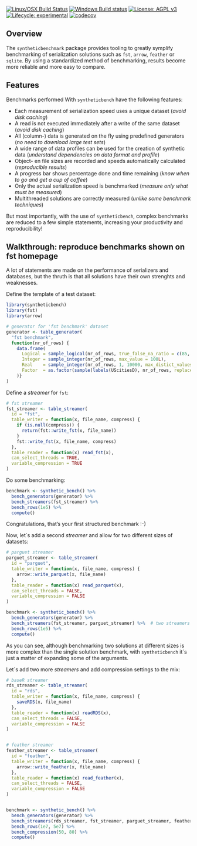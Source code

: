 
<!-- README.md is generated from README.Rmd. Please edit that file -->

<!-- <img src="logo.png" align="right" /> -->

[![Linux/OSX Build
Status](https://travis-ci.org/fstpackage/syntheticbench.svg?branch=develop)](https://travis-ci.org/fstpackage/syntheticbench)
[![Windows Build
status](https://ci.appveyor.com/api/projects/status/rng88laj6o2fj2dy?svg=true)](https://ci.appveyor.com/project/fstpackage/syntheticbench)
[![License: AGPL
v3](https://img.shields.io/badge/License-AGPL%20v3-blue.svg)](https://www.gnu.org/licenses/agpl-3.0)
[![Lifecycle:
experimental](https://img.shields.io/badge/lifecycle-experimental-blue.svg)](https://www.tidyverse.org/lifecycle/#experimental)
[![codecov](https://codecov.io/gh/fstpackage/syntheticbench/branch/develop/graph/badge.svg)](https://codecov.io/gh/fstpackage/syntheticbench)

## Overview

The `syntheticbenchmark` package provides tooling to greatly symplify
benchmarking of serialization solutions such as `fst`, `arrow`,
`feather` or `sqlite`. By using a standardized method of benchmarking,
results become more reliable and more easy to compare.

## Features

Benchmarks performed With `syntheticbench` have the following features:

  - Each measurement of serialization speed uses a unique dataset
    (*avoid disk caching*)
  - A read is not executed immediately after a write of the same dataset
    (*avoid disk caching*)
  - All (column-) data is generated on the fly using predefined
    generators (*no need to download large test sets*)
  - A wide range of data profiles can be used for the creation of
    synthetic data (*understand dependencies on data format and
    profile*)
  - Object- en file sizes are recorded and speeds automatically
    calculated (*reproducible results*)
  - A progress bar shows percentage done and time remaining (*know when
    to go and get a cup of coffee*)
  - Only the actual serialization speed is benchmarked (*measure only
    what must be measured*)
  - Multithreaded solutions are correctly measured (*unlike some
    benchmark techniques*)

But most importantly, with the use of `syntheticbench`, complex
benchmarks are reduced to a few simple statements, increasing your
productivity and reproducibility\!

## Walkthrough: reproduce benchmarks shown on fst homepage

A lot of statements are made on the performance of serializers and
databases, but the thruth is that all solutions have their own strenghts
and weaknesses.

Define the template of a test dataset:

``` r
library(syntheticbench)
library(fst)
library(arrow)

# generator for 'fst benchmark' dataset
generator <- table_generator(
  "fst benchmark",
  function(nr_of_rows) {
    data.frame(
      Logical = sample_logical(nr_of_rows, true_false_na_ratio = c(85, 10, 5)),
      Integer = sample_integer(nr_of_rows, max_value = 100L),
      Real    = sample_integer(nr_of_rows, 1, 10000, max_distict_values = 20) / 100,
      Factor  = as.factor(sample(labels(UScitiesD), nr_of_rows, replace = TRUE))
    )}
)
```

Define a *streamer* for `fst`:

``` r
# fst streamer
fst_streamer <- table_streamer(
  id = "fst",
  table_writer = function(x, file_name, compress) {
    if (is.null(compress)) {
      return(fst::write_fst(x, file_name))
    }
    fst::write_fst(x, file_name, compress)
  },
  table_reader = function(x) read_fst(x),
  can_select_threads = TRUE,
  variable_compression = TRUE
)
```

Do some benchmarking:

``` r
benchmark <- synthetic_bench() %>%
  bench_generators(generator) %>%
  bench_streamers(fst_streamer) %>%
  bench_rows(1e5) %>%
  compute()
```

Congratulations, that’s your first structured benchmark :-)

Now, let´s add a second *streamer* and allow for two different sizes of
datasets:

``` r
# parguet streamer
parguet_streamer <- table_streamer(
  id = "parguet",
  table_writer = function(x, file_name, compress) {
    arrow::write_parquet(x, file_name)
  },
  table_reader = function(x) read_parquet(x),
  can_select_threads = FALSE,
  variable_compression = FALSE
)

benchmark <- synthetic_bench() %>%
  bench_generators(generator) %>%
  bench_streamers(fst_streamer, parguet_streamer) %>%  # two streamers
  bench_rows(1e5) %>%
  compute()
```

As you can see, although benchmarking two solutions at different sizes
is more complex than the single solution benchmark, with
`syntheticbench` it´s just a matter of expanding some of the arguments.

Let´s add two more *streamers* and add compression settings to the mix:

``` r
# baseR streamer
rds_streamer <- table_streamer(
  id = "rds",
  table_writer = function(x, file_name, compress) {
    saveRDS(x, file_name)
  },
  table_reader = function(x) readRDS(x),
  can_select_threads = FALSE,
  variable_compression = FALSE
)


# feather streamer
feather_streamer <- table_streamer(
  id = "feather",
  table_writer = function(x, file_name, compress) {
    arrow::write_feather(x, file_name)
  },
  table_reader = function(x) read_feather(x),
  can_select_threads = FALSE,
  variable_compression = FALSE
)


benchmark <- synthetic_bench() %>%
  bench_generators(generator) %>%
  bench_streamers(rds_streamer, fst_streamer, parguet_streamer, feather_streamer) %>%
  bench_rows(1e7, 5e7) %>%
  bench_compression(50, 80) %>%
  compute()
```
